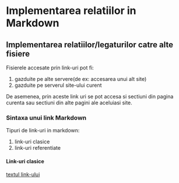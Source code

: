 # Implementarea relatiilor in Markdown
## Implementarea relatiilor/legaturilor catre alte fisiere

Fisierele accesate prin link-uri pot fi:
1. gazduite pe alte servere(de ex: accesarea unui alt site)
2. gazduite pe serverul site-ului curent

De asemenea, prin aceste link uri se pot accesa si sectiuni din pagina curenta sau sectiuni din alte pagini ale aceluiasi site.

### Sintaxa unui link Markdown

Tipuri de link-uri in markdown:
1. link-uri clasice
2. link-uri referentiate

#### Link-uri clasice

[textul link-ului](www.google.com)



